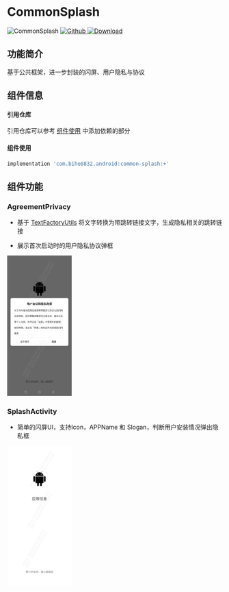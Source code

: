 # CommonSplash

![CommonSplash](https://img.shields.io/badge/AndroidAppFactory-CommonSplash-brightgreen)
[ ![Github](https://img.shields.io/badge/Github-CommonSplash-brightgreen?style=social) ](https://github.com/bihe0832/AndroidAppFactory/tree/master/CommonSplash)
[ ![Download](https://api.bintray.com/packages/bihe0832/android/common-splash/images/download.svg) ](https://bintray.com/bihe0832/android/common-splash/_latestVersion)

## 功能简介

基于公共框架，进一步封装的闪屏、用户隐私与协议

## 组件信息

#### 引用仓库

引用仓库可以参考 [组件使用](./../start.md) 中添加依赖的部分

#### 组件使用

```groovy
implementation 'com.bihe0832.android:common-splash:+'
```

## 组件功能

### AgreementPrivacy

- 基于 [TextFactoryUtils](./../libs/noui/lib-text.md#textfactoryutils) 将文字转换为带跳转链接文字，生成隐私相关的跳转链接

- 展示首次启动时的用户隐私协议弹框

<img src="./common-splash/AgreementPrivacy.png" width="30%"/>

### SplashActivity

- 简单的闪屏UI，支持Icon，APPName 和 Slogan，判断用户安装情况弹出隐私框

<img src="./common-splash/SplashActivity.png" width="30%"/>
